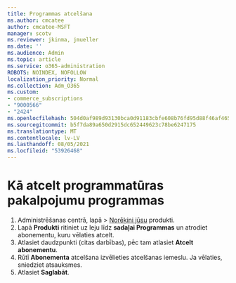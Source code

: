 ```yaml
---
title: Programmas atcelšana
ms.author: cmcatee
author: cmcatee-MSFT
manager: scotv
ms.reviewer: jkinma, jmueller
ms.date: ''
ms.audience: Admin
ms.topic: article
ms.service: o365-administration
ROBOTS: NOINDEX, NOFOLLOW
localization_priority: Normal
ms.collection: Adm_O365
ms.custom:
- commerce_subscriptions
- "9000566"
- "2424"
ms.openlocfilehash: 504d0af989d93130bca0d91183cbfe608b76fd95d88f46af465e87cff1f052df
ms.sourcegitcommit: b5f7da89a650d2915dc652449623c78be6247175
ms.translationtype: MT
ms.contentlocale: lv-LV
ms.lasthandoff: 08/05/2021
ms.locfileid: "53926468"
---
```

# <a name="how-to-cancel-software-as-a-service-apps"></a>Kā atcelt programmatūras pakalpojumu programmas

1. Administrēšanas centrā, lapā   >  [Norēķini jūsu](https://go.microsoft.com/fwlink/p/?linkid=842054) produkti.
2. Lapā **Produkti** ritiniet uz leju līdz **sadaļai Programmas** un atrodiet abonementu, kuru vēlaties atcelt. 
3. Atlasiet daudzpunkti (citas darbības), pēc tam atlasiet **Atcelt abonementu**.
4. Rūtī **Abonementa** atcelšana izvēlieties atcelšanas iemeslu. Ja vēlaties, sniedziet atsauksmes.
5. Atlasiet **Saglabāt**.